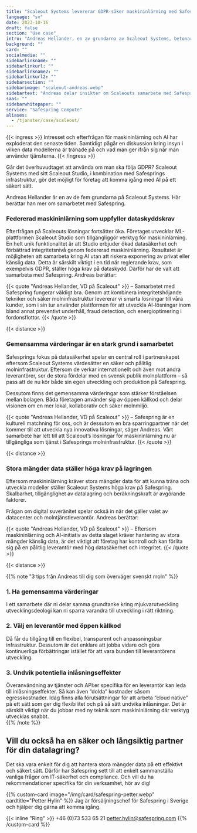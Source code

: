 ```yaml
---
title: "Scaleout Systems levererar GDPR-säker maskininlärning med Safespring"
language: "sv"
date: 2023-10-16
draft: false
section: "Use case"
intro: "Andreas Hellander, en av grundarna av Scaleout Systems, betonar att det gemensamma värdet av datasäkerhet och användning av öppen källkod har varit en stark grund i samarbetet med Safespring."
background: ""
card: ""
socialmedia: ""
sidebarlinkname: ""
sidebarlinkurl: ""
sidebarlinkname2: ""
sidebarlinkurl2: ""
sidebarsection: ""
sidebarimage: "scaleout-andreas.webp"
sidebartext: "Andreas delar insikter om Scaleouts samarbete med Safespring och vikten av databehandling inom EU."
saas: ""
sidebarwhitepaper: ""
service: "Safespring Compute"
aliases:
  - /tjanster/case/scaleout/
---
```


{{< ingress >}}
Intresset och efterfrågan för maskininlärning och AI har exploderat den senaste tiden. Samtidigt pågår en diskussion kring insyn i vilken data modellerna är tränade på och vad man ger ifrån sig när man använder tjänsterna.
{{< /ingress >}}

Går det överhuvudtaget att använda om man ska följa GDPR? Scaleout Systems med sitt Scaleout Studio, i kombination med Safesprings infrastruktur, gör det möjligt för företag att komma igång med AI på ett säkert sätt.

Andreas Hellander är en av de fem grundarna på Scaleout Systems. Här berättar han mer om samarbetet med Safespring.

### Federerad maskininlärning som uppfyller dataskyddskrav

Efterfrågan på Scaleouts lösningar fortsätter öka. Företaget utvecklar ML-plattformen Scaleout Studio som tillgängliggör verktyg för maskininlärning. En helt unik funktionalitet är att Studio erbjuder ökad datasäkerhet och förbättrad integritetsnivå genom federerad maskininlärning. Resultatet är möjligheten att samarbeta kring AI utan att riskera exponering av privat eller känslig data. Detta är särskilt viktigt i en tid när reglerande krav, som exempelvis GDPR, ställer höga krav på dataskydd. Därför har de valt att samarbeta med Safespring. Andreas berättar:

{{< quote "Andreas Hellander, VD på Scaleout" >}}
– Samarbetet med Safespring fungerar väldigt bra. Genom att kombinera integritetshöjande tekniker och säker molninfrastruktur levererar vi smarta lösningar till våra kunder, som i sin tur använder plattformen för att utveckla AI-lösningar inom bland annat preventivt underhåll, fraud detection, och energioptimering i fordonsflottor.
{{< /quote >}}

{{< distance >}}

### Gemensamma värderingar är en stark grund i samarbetet

Safesprings fokus på datasäkerhet spelar en central roll i partnerskapet eftersom Scaleout Systems värdesätter en säker och pålitlig molninfrastruktur. Eftersom de verkar internationellt och även mot andra leverantörer, ser de stora fördelar med en svensk publik molnplattform – så pass att de nu kör både sin egen utveckling och produktion på Safespring.

Dessutom finns det gemensamma värderingar som stärker förståelsen mellan bolagen. Båda företagen använder sig av öppen källkod och delar visionen om en mer lokal, kollaborativ och säker molnmiljö.

{{< quote "Andreas Hellander, VD på Scaleout" >}}
– Safespring är en kulturell matchning för oss, och är dessutom en bra sparringpartner när det kommer till att utveckla nya innovativa lösningar, säger Andreas. Vårt samarbete har lett till att Scaleout’s lösningar för maskininlärning nu är tillgängliga som tjänst i Safesprings molninfrastruktur.
{{< /quote >}}

{{< distance >}}

### Stora mängder data ställer höga krav på lagringen

Eftersom maskininlärning kräver stora mängder data för att kunna träna och utveckla modeller ställer Scaleout Systems höga krav på Safespring. Skalbarhet, tillgänglighet av datalagring och beräkningskraft är avgörande faktorer.

Frågan om digital suveränitet spelar också in när det gäller valet av datacenter och molntjänstleverantör. Andreas berättar:

{{< quote "Andreas Hellander, VD på Scaleout" >}}
– Eftersom maskininlärning och AI-initiativ av detta slaget kräver hantering av stora mängder känslig data, är det viktigt att företag har kontroll och kan förlita sig på en pålitlig leverantör med hög datasäkerhet och integritet.
{{< /quote >}}

{{< distance >}}

{{% note "3 tips från Andreas till dig som överväger svenskt moln" %}}

### 1. Ha gemensamma värderingar

I ett samarbete där ni delar samma grundtanke kring mjukvarutveckling utvecklingsdeologi kan ni sparra varandra till utveckling i rätt riktning.

### 2. Välj en leverantör med öppen källkod

Då får du tillgång till en flexibel, transparent och anpassningsbar infrastruktur. Dessutom är det enklare att jobba vidare och göra kontinuerliga förbättringar istället för att vara bunden till leverantörens utveckling.

### 3. Undvik potentiella inlåsningseffekter

Överanvändning av tjänster och API:er specifika för en leverantör kan leda till inlåsningseffekter. Så kan även “dolda” kostnader såsom egresskostnader. Idag finns alla förutsättningar för att arbeta “cloud native” på ett sätt som ger dig flexibilitet och på så sätt undvika inlåsningar. Det är särskilt viktigt när du jobbar med ny teknik som maskininlärning där verktyg utvecklas snabbt.  
{{% /note %}}

## Vill du också ha en säker och långsiktig partner för din datalagring?

Det ska vara enkelt för dig att hantera stora mängder data på ett effektivt och säkert sätt. Därför har Safespring sett till att enkelt sammanställa vanliga frågor om IT-säkerhet och compliance. Och vill du ha rekommendationer specifika för din verksamhet, hör av dig!

{{% custom-card image="/img/card/safespring-petter.webp" cardtitle="Petter Hylin" %}}
Jag är försäljningschef för Safespring i Sverige och hjälper dig gärna att komma igång.

{{< inline "Ring" >}} +46 (0)73 533 65 21
petter.hylin@safespring.com
{{% /custom-card %}}
